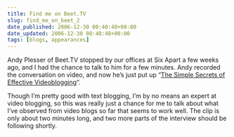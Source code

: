 ```yaml
---
title: Find me on Beet.TV
slug: find_me_on_beet_2
date_published: 2006-12-30 00:40:48+00:00
date_updated: 2006-12-30 00:40:48+00:00
tags: [blogs, appearances]
---
```

Andy Plesser of Beet.TV stopped by our offices at Six Apart a few weeks ago, and I had the chance to talk to him for a few minutes. Andy recorded the conversation on video, and now he’s just put up “[The Simple Secrets of Effective Videoblogging](http://www.beet.tv/2006/12/anil_dash_of_si.html)“.

Though I’m pretty good with text blogging, I’m by no means an expert at video blogging, so this was really just a chance for me to talk about what I’ve observed from video blogs so far that seems to work well. The clip is only about two minutes long, and two more parts of the interview should be following shortly.
